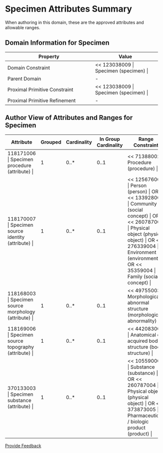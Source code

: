 # Specimen Attributes Summary

When authoring in this domain, these are the approved attributes and allowable ranges.&#x20;

## Domain Information for Specimen

<table><thead><tr><th width="272.8975830078125">Property</th><th>Value</th></tr></thead><tbody><tr><td>Domain Constraint</td><td>&#x3C;&#x3C; 123038009 | Specimen (specimen) |</td></tr><tr><td>Parent Domain</td><td>-</td></tr><tr><td>Proximal Primitive Constraint</td><td>&#x3C;&#x3C; 123038009 | Specimen (specimen) |</td></tr><tr><td>Proximal Primitive Refinement</td><td>-</td></tr></tbody></table>

## Author View of Attributes and Ranges for Specimen

<table><thead><tr><th width="187.99310302734375">Attribute</th><th width="89.26690673828125">Grouped</th><th width="102.0811767578125">Cardinality</th><th width="121.0416259765625">In Group Cardinality</th><th>Range Constraint</th></tr></thead><tbody><tr><td>118171006 | Specimen procedure (attribute) |</td><td>1</td><td>0..*</td><td>0..1</td><td>&#x3C;&#x3C; 71388002 | Procedure (procedure) |</td></tr><tr><td>118170007 | Specimen source identity (attribute) |</td><td>1</td><td>0..*</td><td>0..1</td><td>&#x3C;&#x3C; 125676002 | Person (person) | OR &#x3C;&#x3C; 133928008 | Community (social concept) | OR &#x3C;&#x3C; 260787004 | Physical object (physical object) | OR &#x3C;&#x3C; 276339004 | Environment (environment) | OR &#x3C;&#x3C; 35359004 | Family (social concept) |</td></tr><tr><td>118168003 | Specimen source morphology (attribute) |</td><td>1</td><td>0..*</td><td>0..1</td><td>&#x3C;&#x3C; 49755003 | Morphologically abnormal structure (morphologic abnormality) |</td></tr><tr><td>118169006 | Specimen source topography (attribute) |</td><td>1</td><td>0..*</td><td>0..1</td><td>&#x3C;&#x3C; 442083009 | Anatomical or acquired body structure (body structure) |</td></tr><tr><td>370133003 | Specimen substance (attribute) |</td><td>1</td><td>0..*</td><td>0..1</td><td>&#x3C;&#x3C; 105590001 | Substance (substance) | OR &#x3C;&#x3C; 260787004 | Physical object (physical object) | OR &#x3C;&#x3C; 373873005 | Pharmaceutical / biologic product (product) |</td></tr></tbody></table>

<a href="https://docs.google.com/forms/d/e/1FAIpQLScTmbZIf0UEQwYDkY27EEWBkaiYkHSbR0_9DmFrMLXoQLyL7Q/viewform?usp=pp_url&#x26;entry.1767247133=SCT+Editorial+Guide&#x26;entry.670899847=Specimen%20Attributes%20Summary" class="button primary">Provide Feedback</a>
